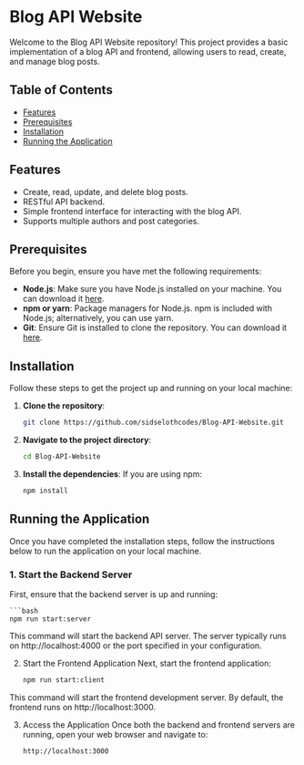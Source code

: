 # Blog API Website

Welcome to the Blog API Website repository! This project provides a basic implementation of a blog API and frontend, allowing users to read, create, and manage blog posts.

## Table of Contents

- [Features](#features)
- [Prerequisites](#prerequisites)
- [Installation](#installation)
- [Running the Application](#running-the-application)

## Features

- Create, read, update, and delete blog posts.
- RESTful API backend.
- Simple frontend interface for interacting with the blog API.
- Supports multiple authors and post categories.

## Prerequisites

Before you begin, ensure you have met the following requirements:

- **Node.js**: Make sure you have Node.js installed on your machine. You can download it [here](https://nodejs.org/).
- **npm or yarn**: Package managers for Node.js. npm is included with Node.js; alternatively, you can use yarn.
- **Git**: Ensure Git is installed to clone the repository. You can download it [here](https://git-scm.com/).

## Installation

Follow these steps to get the project up and running on your local machine:

1. **Clone the repository**:
   ```bash
   git clone https://github.com/sidselothcodes/Blog-API-Website.git

2. **Navigate to the project directory**:

   ```bash
   cd Blog-API-Website
   
3. **Install the dependencies**:
If you are using npm:
 
   ```bash
   npm install

## Running the Application

Once you have completed the installation steps, follow the instructions below to run the application on your local machine.

### 1. Start the Backend Server
First, ensure that the backend server is up and running:

    ```bash
    npm run start:server

This command will start the backend API server. The server typically runs on http://localhost:4000 or the port specified in your configuration.

2. Start the Frontend Application
Next, start the frontend application:

    ```bash
    npm run start:client
    
This command will start the frontend development server. By default, the frontend runs on http://localhost:3000.

3. Access the Application
Once both the backend and frontend servers are running, open your web browser and navigate to:

   ```arduino
   http://localhost:3000
